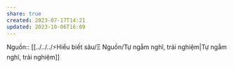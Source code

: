 ```yaml
---
share: true
created: 2023-07-17T14:21
updated: 2023-10-06T16:09
---
```

Nguồn:: [[../../../⚡Hiểu biết sâu/Ξ Nguồn/Tự ngẫm nghĩ, trải nghiệm|Tự ngẫm nghĩ, trải nghiệm]]
